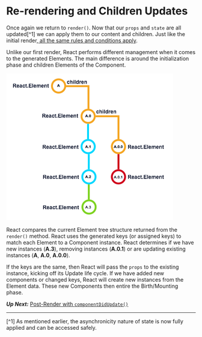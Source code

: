 # Re-rendering and Children Updates
 Once again we return to `render()`. Now that our `props` and `state` are all updated[^1] we can apply them to our content and children. Just like the initial render,[ all the same rules and conditions apply](../birth/component_render.md). 
  
 Unlike our first render, React performs different management when it comes to the generated Elements. The main difference is around the initialization phase and children Elements of the Component. 
 
 ![](react-tree-update.png)
 
 React compares the current Element tree structure returned from the `render()` method. React uses the generated keys (or assigned keys) to match each Element to a Component instance. React determines if we have new instances (**A.3**), removing instances (**A.0.1**) or are updating existing instances (**A**, **A.0**, **A.0.0**).
 
 If the keys are the same, then React will pass the `props` to the existing instance, kicking off its Update life cycle. If we have added new components or changed keys, React will create new instances from the Element data. These new Components then entire the Birth/Mounting phase.
 
 ***Up Next:*** [Post-Render with `componentDidUpdate()`](postrender_with_componentdidupdate.md)
 
 ---
 
 [^1] As mentioned earlier, the asynchronicity nature of state is now fully applied and can be accessed safely.
 
 